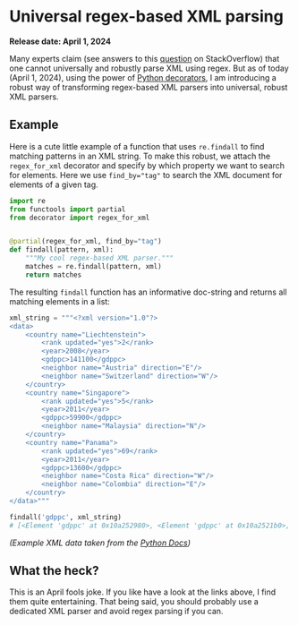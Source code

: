 # Universal regex-based XML parsing
**Release date: April 1, 2024**

Many experts claim (see answers to this [question](https://stackoverflow.com/questions/1732348/regex-match-open-tags-except-xhtml-self-contained-tags) on StackOverflow) that one cannot universally and robustly parse XML using regex.
But as of today (April 1, 2024), using the power of [Python decorators](https://www.youtube.com/watch?v=sEAz0kIRuVA), I am introducing a robust
way of transforming regex-based XML parsers into universal, robust XML parsers.

## Example
Here is a cute little example of a function that uses `re.findall` to find matching patterns
in an XML string.
To make this robust, we attach the `regex_for_xml` decorator and specify by which property we want to
search for elements.
Here we use `find_by="tag"` to search the XML document for elements of a given tag.

```Python
import re
from functools import partial
from decorator import regex_for_xml


@partial(regex_for_xml, find_by="tag")
def findall(pattern, xml):
    """My cool regex-based XML parser."""
    matches = re.findall(pattern, xml)
    return matches
```

The resulting `findall` function has an informative doc-string and returns all matching elements in a list:

```Python
xml_string = """<?xml version="1.0"?>
<data>
    <country name="Liechtenstein">
        <rank updated="yes">2</rank>
        <year>2008</year>
        <gdppc>141100</gdppc>
        <neighbor name="Austria" direction="E"/>
        <neighbor name="Switzerland" direction="W"/>
    </country>
    <country name="Singapore">
        <rank updated="yes">5</rank>
        <year>2011</year>
        <gdppc>59900</gdppc>
        <neighbor name="Malaysia" direction="N"/>
    </country>
    <country name="Panama">
        <rank updated="yes">69</rank>
        <year>2011</year>
        <gdppc>13600</gdppc>
        <neighbor name="Costa Rica" direction="W"/>
        <neighbor name="Colombia" direction="E"/>
    </country>
</data>"""

findall('gdppc', xml_string)
# [<Element 'gdppc' at 0x10a252980>, <Element 'gdppc' at 0x10a2521b0>, <Element 'gdppc' at 0x10a253ba0>]
```
_(Example XML data taken from the [Python Docs](https://docs.python.org/3/library/xml.etree.elementtree.html))_

## What the heck?
This is an April fools joke. If you like have a look at the links above, I find them quite entertaining.
That being said, you should probably use a dedicated XML parser and avoid regex parsing if you can.
